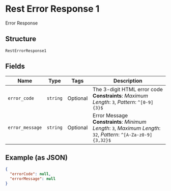 
# Rest Error Response 1

Error Response

## Structure

`RestErrorResponse1`

## Fields

| Name | Type | Tags | Description |
|  --- | --- | --- | --- |
| `error_code` | `string` | Optional | The 3-digit HTML error code<br>**Constraints**: *Maximum Length*: `3`, *Pattern*: `^[0-9]{3}$` |
| `error_message` | `string` | Optional | Error Message<br>**Constraints**: *Minimum Length*: `3`, *Maximum Length*: `32`, *Pattern*: `^[A-Za-z0-9]{3,32}$` |

## Example (as JSON)

```json
{
  "errorCode": null,
  "errorMessage": null
}
```

